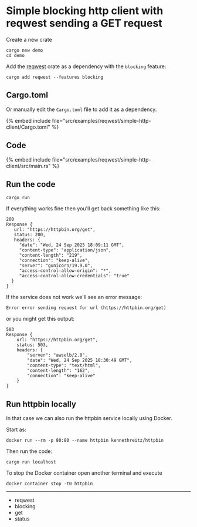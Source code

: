 # Simple blocking http client with reqwest sending a GET request

Create a new crate

```
cargo new demo
cd demo
```

Add the [reqwest](https://crates.io/crates/reqwest) crate as a dependency with the `blocking` feature:

```
cargo add reqwest --features blocking
```


## Cargo.toml

Or manually edit the `Cargo.toml` file to add it as a dependency.

{% embed include file="src/examples/reqwest/simple-http-client/Cargo.toml" %}


## Code

{% embed include file="src/examples/reqwest/simple-http-client/src/main.rs" %}


## Run the code

```
cargo run
```

If everything works fine then you'll get back something like this:

```
200
Response {
   url: "https://httpbin.org/get",
   status: 200,
   headers: {
     "date": "Wed, 24 Sep 2025 18:09:11 GMT",
     "content-type": "application/json",
     "content-length": "219",
     "connection": "keep-alive",
     "server": "gunicorn/19.9.0",
     "access-control-allow-origin": "*",
     "access-control-allow-credentials": "true"
  }
}
```

If the service does not work we'll see an error message:

```
Error error sending request for url (https://httpbin.org/get)
```

or you might get this output:

```
503
Response {
    url: "https://httpbin.org/get",
    status: 503,
    headers: {
        "server": "awselb/2.0",
        "date": "Wed, 24 Sep 2025 18:30:49 GMT",
        "content-type": "text/html",
        "content-length": "162",
        "connection": "keep-alive"
    }
}
```

## Run httpbin locally

In that case we can also run the httpbin service locally using Docker.

Start as:

```
docker run --rm -p 80:80 --name httpbin kennethreitz/httpbin
```

Then run the code:

```
cargo run localhost
```

To stop the Docker container open another terminal and execute

```
docker container stop -t0 httpbin
```


---

* reqwest
* blocking
* get
* status


